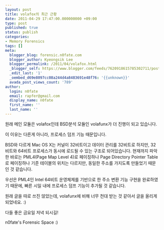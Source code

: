 ```yaml
---
layout: post
title: volafox의 최근 근황
date: 2011-04-29 17:47:00.000000000 +09:00
type: post
published: true
status: publish
categories:
- Memory Forensics
tags: []
meta:
  blogger_blog: forensic.n0fate.com
  blogger_author: Kyeongsik Lee
  blogger_permalink: /2011/04/volafox.html
  _blogger_self: https://www.blogger.com/feeds/7620918615785302711/posts/default/5926123129427462130
  _edit_last: '1'
  _oembed_d69e8097cc08a244d4a8483691e48f76: '{{unknown}}'
  avada_post_views_count: '789'
author:
  login: n0fate
  email: rapfer@gmail.com
  display_name: n0fate
  first_name: ''
  last_name: ''
---
```

<p>원래 메인 모듈은 volafox인데 BSD분석 모듈인 volafunx가 더 진행이 되고 있습니다.</p>
<p>이 이유는 다른게 아니라, 프로세스 덤프 기능 때문입니다.</p>
<p>BSD와 다르게 Mac OS X는 커널이 32비트이고 데이터 관리를 32비트로 하지만, 32비트와 64비트 프로세스가 동시에 로드될 수 있는 구조로 되어있습니다. 현재까지 파악한 바로는 PML4(Page Map Level 4)로 페이징하나 Page Directory Pointer Table로 페이징하나 기준 테이블의 위치는 다르지만, 동일한 주소를 가지도록 만들었기 때문인 것 같습니다.</p>
<p>우선은 PML4인 Intel 64비트 운영체제를 기반으로 한 주소 변환 기능 구현을 완료하였기 때문에, 빠른 시일 내에 프로세스 덤프 기능이 추가될 것 같습니다.</p>
<p>원래 글을 따로 쓰진 않았는데, volafunx에 비해 너무 천대 받는 것 같아서 글을 올리게 되었네요. :)</p>
<p>다들 좋은 금요일 저녁 되시길!
<div>n0fate's Forensic Space :)</div>
